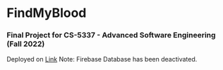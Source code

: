 # FindMyBlood

### Final Project for CS-5337 - Advanced Software Engineering (Fall 2022)


Deployed on <a href='https://findmyblood.dikshantsagarusa.tech/'>Link</a>
Note: Firebase Database has been deactivated.
